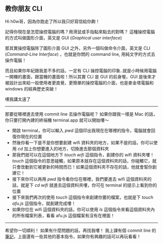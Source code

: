 ## 教你朋友 CLI

Hi h0w哥，因為你跑走了所以我只好寫信給你齁！

記得你現在是怎麼操控電腦的嗎？用滑鼠或手指點來點去的對嗎？
這種操控電腦的方式叫做圖形介面，英文是 GUI (*Graphical user interface*)

那其實操控電腦除了圖形介面 GUI 之外，另外一個叫做命令介面，英文是 CLI (*Command-Line Interface*) ，也就是你問的 command line, 用純文字的方式去操作電腦！

而且如果你年紀跟我差不多的話，一定有 CLI 操控電腦的印象..就是小時候用電腦一開機的畫面，跟當機的畫面啦！所以其實 CLI 是 GUI 的前身喔，GUI 是後來才被設計出來給一般使用者更直覺，更簡單的操控電腦的介面，也是麥金塔電腦和 windows 的經典歷史突破！

噢我講太遠了

---

那要從哪裡進去使用 commit line 去操作電腦呢？ 如果你跟我一樣是 Mac 的話，你只要打開內建的終端機 terminal.app 就可以開始嘍～

* 開啟 terminal，你可以輸入 *pwd* 這個印出我現在在哪裡的指令，電腦就會回復你現在的位置
* 然後你看一下是不是你想要創建 wifi 資料夾的地方，如果不是的話，你可以使用 *cd* 加上你想要進入的地方，切換進去那個資料夾
* 那我們就可以在這個地方下 *touch wifi* 這個指令，創建你的 wifi 資料夾嘍！*touch* 這個指令的意思碰觸，如果原本就存在這個資料夾的話，你碰觸它，就只會改動到它被更新的時間而已！如果這個資料夾不存在的話，他就會幫你創建它！
* 接下來你可以再用 *pwd* 指令看你位在哪裡，我們要進去 wifi 這個資料夾的話，就是下 *cd wifi* 就進去這個資料夾嘍，你可在 terminal 的提示上看到你的位置
* 接下來我們再次的使用 *touch* 這個指令來創建你要的檔案，也就是下 *touch afu.js* 這個指令，就創建完成嘍！
* 如果你位在 wifi 這個資料夾的話，你可以使用 *ls* 這個指令來看這個資料夾內的所有檔案列表，看看 afu.js 這個檔案有沒有在裡面！

---

希望你一切順利！
如果有什麼問題的話，再找我嘍！
我上課有個 commit line 的 [筆記](https://hackmd.io/@hsinyu503/SkoUnyXLO)，上面還有一些其他的基本指令，如果你有興趣的話可以再玩看看！



